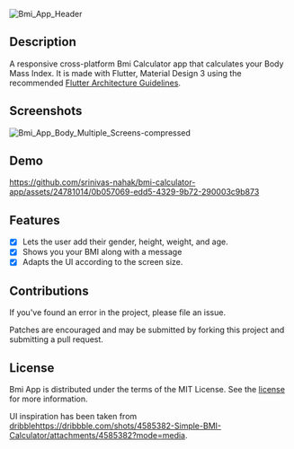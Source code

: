 ![Bmi_App_Header](https://github.com/srinivas-nahak/bmi-calculator-app/assets/24781014/b5648eed-7c4c-4829-ba70-a6d3d1e72426)


## Description
A responsive cross-platform Bmi Calculator app that calculates your Body Mass Index. It is made with Flutter, Material Design 3 using the recommended <a href="https://docs.flutter.dev/resources/architectural-overview">Flutter Architecture Guidelines</a>.

## Screenshots

![Bmi_App_Body_Multiple_Screens-compressed](https://github.com/srinivas-nahak/bmi-calculator-app/assets/24781014/d90ad1c6-6dcb-4265-b625-511f2f412170)



## Demo

https://github.com/srinivas-nahak/bmi-calculator-app/assets/24781014/0b057069-edd5-4329-9b72-290003c9b873


## Features
- [x] Lets the user add their gender, height, weight, and age.
- [x] Shows you your BMI along with a message
- [x] Adapts the UI according to the screen size.

## Contributions

If you've found an error in the project, please file an issue.

Patches are encouraged and may be submitted by forking this project and submitting a pull request. 

## License

Bmi App is distributed under the terms of the MIT License. See the
[license](LICENSE) for more information.

UI inspiration has been taken from [dribble](https://dribbble.com/shots/4585382-Simple-BMI-Calculator/attachments/4585382?mode=media)https://dribbble.com/shots/4585382-Simple-BMI-Calculator/attachments/4585382?mode=media.
